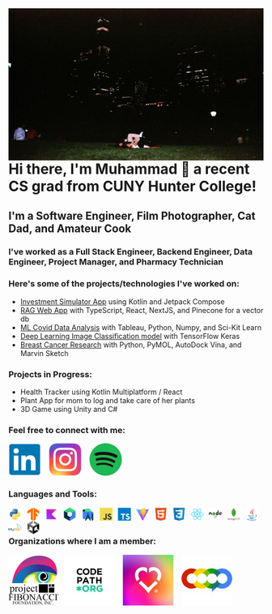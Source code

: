 <img align="left" alt="Film Photo" width="800px" height="300px" src="./Icons/16750010.jpg" style="padding-right:10px;" />
<br />
<br />
<br />
<br />
<br />
<br />
<br />
<br />
<br />
<br />
<br />
<br />
<br />
<br />

# Hi there, I'm Muhammad 👋 a recent CS grad from CUNY Hunter College!

## I'm a Software Engineer, Film Photographer, Cat Dad, and Amateur Cook
### I've worked as a Full Stack Engineer, Backend Engineer, Data Engineer, Project Manager, and Pharmacy Technician

### Here's some of the projects/technologies I've worked on:
  * [Investment Simulator App](https://github.com/tanveerm176/FICS-Compose) using Kotlin and Jetpack Compose
  * [RAG Web App](https://github.com/Tangeyo/SyntaxSorcerer) with TypeScript, React, NextJS, and Pinecone for a vector db
  * [ML Covid Data Analysis](https://github.com/tanveerm176/Covid-Subway-Analysis) with Tableau, Python, Numpy, and Sci-Kit Learn
  * [Deep Learning Image Classification model](https://github.com/tanveerm176/CNN_ImageClassification) with TensorFlow Keras
  * [Breast Cancer Research](https://github.com/tanveerm176/CancerResearch) with Python, PyMOL, AutoDock Vina, and Marvin Sketch

### Projects in Progress:
  * Health Tracker using Kotlin Multiplatform / React
  * Plant App for mom to log and take care of her plants 
  * 3D Game using Unity and C#

### Feel free to connect with me:
[![linkedin](./Icons/linkedin-original.svg)](https://www.linkedin.com/in/tanveerm176/)
&nbsp;&nbsp;
[![instagram](./Icons/instagram.svg)](https://www.instagram.com/mo.veer2319/)
&nbsp;&nbsp;
[![spotify](./Icons/spotify.svg)](https://open.spotify.com/user/31wzxhnttzh3jagylxsvaxdheyhi)

### Languages and Tools:
<img align="left" alt="Python" width="26px" src="./Icons/python-original.svg" style="padding-right:10px;" />
<img align="left" alt="TensorFlow" width="26px" src="./Icons/tensorflow-original.svg" style="padding-right:10px;" />
<img align="left" alt="Kotlin" width="26px" src="./Icons/kotlin-original.svg" style="padding-right:10px;" />
<img align="left" alt="Jetpack Compose" width="26px" src="./Icons/jetpackcompose-original.svg" style="padding-right:10px;" />
<img align="left" alt="Android-Studio" width="26px" src="./Icons/androidstudio-original.svg" style="padding-right:10px;" />
<img align="left" alt="JavaScript" width="26px" src="./Icons/javascript-original.svg" style="padding-right:10px;" />
<img align="left" alt="TypeScript" width="26px" src="./Icons/typescript-original.svg" style="padding-right:10px;" />
<img align="left" alt="ViteJS" width="26px" src="./Icons/vitejs-original.svg" style="padding-right:10px;" />
<img align="left" alt="HTML5" width="26px" src="./Icons/html5-original.svg" style="padding-right:10px;" />
<img align="left" alt="CSS3" width="26px" src="./Icons/css3-original.svg" style="padding-right:10px;" />
<img align="left" alt="React" width="26px" src="./Icons/react-original.svg" style="padding-right:10px;" />
<img align="left" alt="Node.js" width="26px" src="./Icons/nodejs-original-wordmark.svg" style="padding-right:10px;" />
<img align="left" alt="MongoDB" width="26px" src="./Icons/mongodb-original-wordmark.svg" style="padding-right:10px;" />
<img align="left" alt="Java" width="26px" src="./Icons/java-original.svg" style="padding-right:10px;" />
<img align="left" alt="MySQL" width="26px" src="./Icons/mysql-original-wordmark.svg" style="padding-right:10px;" />
<img align="left" alt="Unity" width="26px" src="./Icons/unity-original.svg" style="padding-right:10px;" />

<br />
<br />

### Organizations where I am a member:
[![CodePath](./Icons/codepath_org_logo.jpg)](https://www.linkedin.com/school/codepath-org/)
&nbsp;&nbsp;
[![CodeDay](./Icons/codeday_org_logo.jpg)](https://www.linkedin.com/company/codeday-org/)
&nbsp;&nbsp;
[![COOP](./Icons/1630568244683.jpg)](https://www.linkedin.com/school/coopfellows/)
&nbsp;
<img align="left" alt="Python" width="100px" src="./Icons/project_fibonacci_logo.jpg" style="padding-right:10px;" />



